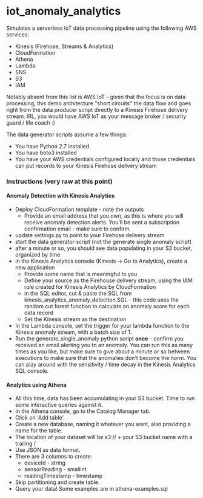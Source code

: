 # iot_anomaly_analytics
Simulates a serverless IoT data processing pipeline using the following AWS services:
- Kinesis (Firehose, Streams & Analytics)
- CloudFormation
- Athena
- Lambda
- SNS
- S3
- IAM

Notably absent from this list is AWS IoT - given that the focus is on data processing, this demo architecture "short circuits" the data flow and goes right from the data producer script directly to a Kinesis Firehose delivery stream. IRL, you would have AWS IoT as your message broker / security guard / life coach :)

The data generator scripts assume a few things:
- You have Python 2.7 installed
- You have boto3 installed
- You have your AWS credentials configured locally and those credentials can put records to your Kinesis Firehose delivery stream 

### Instructions (**very** raw at this point)

#### Anomaly Detection with Kinesis Analytics
- Deploy CloudFormation template - note the outputs
  - Provide an email address that you own, as this is where you will receive anomaly detection alerts. You'll be sent a subscription confirmation email - make sure to confirm.
- update settings.py to point to your Firehose delivery stream
- start the data generator script (not the generate single anomaly script)
- after a minute or so, you should see data populating in your S3 bucket, organized by time
- in the Kinesis Analytics console (Kinesis -> Go to Analytics), create a new application
  - Provide some name that is meaningful to you
  - Define your source as the Firehouse delivery stream, using the IAM role created for Kinesis Analytics by CloudFormation
  - in the SQL editor, cut & paste the SQL from kinesis_analytics_anomaly_detection.SQL - this code uses the random cut forest function to calculate an anomaly score for each data record
  - Set the Kinesis stream as the destination
- In the Lambda console, set the trigger for your lambda function to the Kinesis anomaly stream, with a batch size of 1.
- Run the generate_single_anomaly python script **once** - confirm you received an email alerting you to an anomaly. You can run this as many times as you like, but make sure to give about a minute or so between executions to make sure that the anomalies don't become the norm. You can play around with the sensitivity / time decay in the Kinesis Analytics SQL console.

#### Analytics using Athena
- All this time, data has been accumulating in your S3 bucket. Time to run some interactive queries against it.
- In the Athena console, go to the Catalog Manager tab.
- Click on 'Add table'.
- Create a new database, naming it whatever you want, also providing a name for the table.
- The location of your dataset will be s3:// + your S3 bucket name with a trailing /
- Use JSON as data format.
- There are 3 columns to create:
  - deviceId - string
  - sensorReading - smallint
  - readingTimestamp - timestamp
- Skip partitioning and create table.
- Query your data! Some examples are in athena-examples.sql
